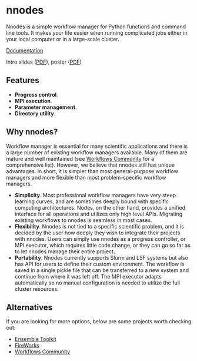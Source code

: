 # nnodes

Nnodes is a simple workflow manager for Python functions and command line tools. It makes your life easier when running complicated jobs either in your local computer or in a large-scale cluster.

[Documentation](https://icui.github.io/nnodes/index.html)

Intro slides ([PDF](https://raw.githubusercontent.com/icui/nnodes/main/doc/slides.pdf)), poster ([PDF](https://raw.githubusercontent.com/icui/nnodes/main/doc/poster.pdf))

## Features

- **Progress control**.
- **MPI execution**.
- **Parameter management**.
- **Directory utility**.

## Why nnodes?
Workflow manager is essential for many scientific applications and there is a large number of existing workflow managers available. Many of them are mature and well maintained (see [Workflows Community](https://workflows.community) for a comprehensive list). However, we believe that nnodes still has unique advantages. In short, it is simpler than most general-purpose workflow managers and more flexible than most problem-specific workflow managers.

- **Simplicity**. Most professional workflow managers have very steep learning curves, and are sometimes deeply bound with specific computing architectures. Nodes, on the other hand, provides a unified interface for all operations and utilizes only high level APIs. Migrating existing workflows to nnodes is seamless in most cases.
- **Flexibility**. Nnodes is not tied to a specific scientific problem, and it is decided by the user how deeply they wish to integrate their projects with nnodes. Users can simply use nnodes as a progress controller, or MPI executor, which requires little code change, or they can go so far as to let nnodes manage their entire project.
- **Portability**. Nnodes currently supports Slurm and LSF systems but also has API for users to define their custom environment. The workflow is saved in a single pickle file that can be transferred to a new system and continue from where it was left off. The MPI executor adapts automatically so no manual configuration is needed to utilize the full cluster resources.


## Alternatives
If you are looking for more options, below are some projects worth checking out:

- [Ensemble Toolkit](https://radical-cybertools.github.io/entk/index.html)
- [FireWorks](https://materialsproject.github.io/fireworks/)
- [Workflows Community](https://workflows.community)
